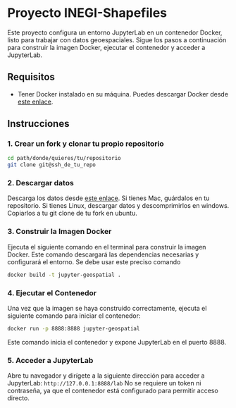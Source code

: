 # Proyecto INEGI-Shapefiles

Este proyecto configura un entorno JupyterLab en un contenedor Docker, listo para trabajar con datos geoespaciales. Sigue los pasos a continuación para construir la imagen Docker, ejecutar el contenedor y acceder a JupyterLab.

## Requisitos

- Tener Docker instalado en su máquina. Puedes descargar Docker desde [este enlace](https://www.docker.com/products/docker-desktop).

## Instrucciones




### 1. Crear un fork y clonar tu propio repositorio 

```bash
cd path/donde/quieres/tu/repositorio
git clone git@ssh_de_tu_repo
```
### 2. Descargar datos
Descarga los datos desde [este enlace](https://drive.google.com/drive/folders/12TlCjAGX-ugtGkvumdibX7RHO-g_TXif?usp=sharing).
Si tienes Mac, guárdalos en tu repositorio. 
Si tienes Linux, descargar datos y descomprimirlos en windows. Copiarlos a tu git clone de tu fork en ubuntu.

### 3. Construir la Imagen Docker
Ejecuta el siguiente comando en el terminal para construir la imagen Docker. Este comando descargará las dependencias necesarias y configurará el entorno. Se debe usar este preciso comando
```bash
docker build -t jupyter-geospatial . 
```

### 4. Ejecutar el Contenedor
Una vez que la imagen se haya construido correctamente, ejecuta el siguiente comando para iniciar el contenedor:
```bash
docker run -p 8888:8888 jupyter-geospatial
```
Este comando inicia el contenedor y expone JupyterLab en el puerto 8888.
### 5. Acceder a JupyterLab
Abre tu navegador y dirígete a la siguiente dirección para acceder a JupyterLab:
```http://127.0.0.1:8888/lab```
No se requiere un token ni contraseña, ya que el contenedor está configurado para permitir acceso directo.
